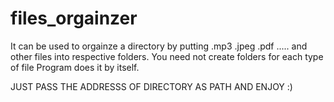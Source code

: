 # files_orgainzer
It can be used to orgainze a directory by putting .mp3 .jpeg .pdf ..... and other files into respective folders.
You need not create folders for each type of file Program does it by itself.

JUST PASS THE ADDRESSS OF DIRECTORY AS PATH AND ENJOY :)
